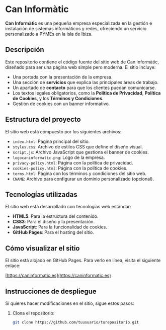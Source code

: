 # Can Informàtic

**Can Informàtic** es una pequeña empresa especializada en la gestión e instalación de sistemas informáticos y redes, ofreciendo un servicio personalizado a PYMEs en la isla de Ibiza.

## Descripción

Este repositorio contiene el código fuente del sitio web de Can Informàtic, diseñado para ser una página web simple pero moderna. El sitio incluye:

- Una portada con la presentación de la empresa.
- Una sección de **servicios** que explica las principales áreas de trabajo.
- Un apartado de **contacto** para que los clientes puedan comunicarse.
- Los textos legales obligatorios, como la **Política de Privacidad**, **Política de Cookies**, y los **Términos y Condiciones**.
- Gestión de cookies con un banner informativo.

## Estructura del proyecto

El sitio web está compuesto por los siguientes archivos:

- `index.html`: Página principal del sitio.
- `styles.css`: Archivo de estilos CSS que define el diseño visual.
- `script.js`: Archivo JavaScript que gestiona el banner de cookies.
- `logocaninformatic.png`: Logo de la empresa.
- `privacy-policy.html`: Página con la política de privacidad.
- `cookies-policy.html`: Página con la política de cookies.
- `terms.html`: Página con los términos y condiciones del sitio web.
- `CNAME`: Archivo para configurar un dominio personalizado (opcional).

## Tecnologías utilizadas

El sitio web está desarrollado con tecnologías web estándar:

- **HTML5**: Para la estructura del contenido.
- **CSS3**: Para el diseño y la presentación.
- **JavaScript**: Para la funcionalidad de cookies.
- **GitHub Pages**: Para el hosting del sitio.

## Cómo visualizar el sitio

El sitio está alojado en GitHub Pages. Para verlo en línea, visita el siguiente enlace:

[https://caninformatic.es](https://caninformatic.es)

## Instrucciones de despliegue

Si quieres hacer modificaciones en el sitio, sigue estos pasos:

1. Clona el repositorio:
   ```bash
   git clone https://github.com/tuusuario/turepositorio.git
